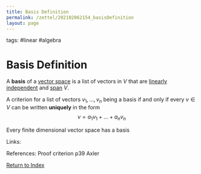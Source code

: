 ```yaml
---
title: Basis Definition
permalink: /zettel/202102062154_basisDefinition
layout: page
---
```

tags: #linear #algebra

# Basis Definition

A **basis** of a [vector space](202102061359_vectorSpaceDefinition) is a list of vectors in $V$ that are
[linearly independent](202102062030_linearlyIndependentDefinition) and [span](202102062022_spanDefinition) $V$.

A criterion for a list of vectors $v_1, \ldots, v_n$ being a basis if and only if every $v \in V$ can 
be written **uniquely** in the form $$v = a_1 v_1 + \ldots + a_n v_n$$

Every finite dimensional vector space has a basis

Links: 

References: Proof criterion p39 Axler

[Return to Index](index)